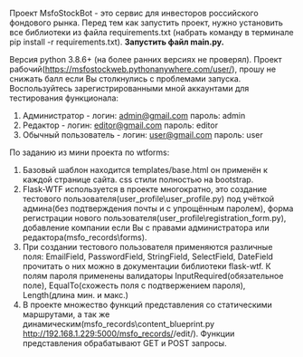 Проект MsfoStockBot - это сервис для инвесторов российского фондового рынка.
Перед тем как запустить проект, нужно установить все библиотеки из файла requirements.txt (набрать команду в терминале pip install -r requirements.txt).
<b>Запустить файл main.py.</b>

Версия python 3.8.6+ (на более ранних версиях не проверял).
Проект рабочий(https://msfostockweb.pythonanywhere.com/user/), прошу не снижать балл если Вы столкнулись с проблемами запуска. 
Воспользуйтесь зарегистрированными мной аккаунтами для тестирования функционала:
1. Администратор - логин: admin@gmail.com пароль: admin 
2. Редактор - логин: editor@gmail.com пароль: editor 
3. Обычный пользователь - логин: user@gmail.com пароль: user  

По заданию из мини проекта по wtforms:

  1. Базовый шаблон находится templates/base.html он применён к каждой странице сайта. css стили полностью на bootstrap. 
  2. Flask-WTF используется в проекте многократно, это создание тестового пользователя(user_profile\user_profile.py) под учёткой админа(без подтверждения почты и с упрощённым паролем), форма регистрации нового пользователя(user_profile\registration_form.py), добавление компании если Вы с правами администратора или редактора(msfo_records\forms). 
  3. При создании тестового пользователя применяются различные поля: EmailField, PasswordField, StringField, SelectField, DateField прочитать о них можно в документации библиотеки flask-wtf. К полям пароля применены валидаторы InputRequired(обязательное поле), EqualTo(схожесть поля с подтвержением пароля), Length(длина мин. и макс.)
  4. В проекте множество функций представления со статическими маршрутами, а так же динамическим(msfo_records\content_blueprint.py  http://192.168.1.229:5000/msfo_records/<slug>/edit/). Функции представления обрабатывают GET и POST запросы.
